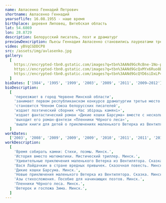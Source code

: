 ```yaml
---
name: Авласенко Геннадий Петрович
shortname: Авласенко Геннадий
yearsoflife: 16.08.1955 - наше время
birthplace: деревня Липовец, Витебская область
lat: 54.6869
lon: 28.8729
description: Белорусский писатель, поэт и драматург
previewDexcription: Пьесы Геннадия Авласенко становились лауреатами трех первых республиканских конкурсов белорусской драматургии, звучали по белорусскому радио, печатались в республиканских журналах и коллективных сборниках. Много пишет для детей. Творчески сотрудничает с детскими журналами «Радуга», «Березка», «Рюкзачок». Детские стихи, сказки и пьесы Геннадия Авласенко неоднократно звучали по белорусскому радио, печатались на страницах детских журналов «Алеся», «Родная природа», «Леший» и др.
video: yBVqCGDDCP8
src: /assets/img/avlasenko.jpg
gallery:
  [
    https://encrypted-tbn0.gstatic.com/images?q=tbn%3AANd9GcRcBne-1No-pDqXBzgpEZA9cbZylKwAd7qQ1I3wXwh5U3xS37zh,
    https://encrypted-tbn0.gstatic.com/images?q=tbn%3AANd9GcQxMYx6Ruo8BpJ9xYSgelkqlvjVebMcESvaIs3u6GaQl79hOCEM,
    https://encrypted-tbn0.gstatic.com/images?q=tbn%3AANd9GcQYD6siDxLP43CJaBSzcsXhjpVKmW_ln16-k3bJkqNiN9C4ktrr,
  ]
bioDates: ['1984', '1995', '1999', '2003', '2009', '2011', '2009—2012']
bioDescription:
  [
    'переезжает в город Червене Минской области',
    'занимает первом республиканском конкурсе драматургии третье место среди пьес для детских театров со своей самой первой пьесой «Новые приключения Колобка»',
    'становится Членом Союза белорусских писателей',
    'издает поэтический сборник «Час збіраць камяні»',
    'издает фантастический роман «Дикие кошки Барсума» вместе с несколькими рассказами',
    'выходит его роман-фэнтези «Пленники Чёрного леса»',
    'вышли книги для детей о приключениях маленького Ветерка из Вентилятора «Удивительные приключения маленького Ветерка из Вентилятора», «Новые приключения Ветерка из Вентилятора» и «Ветерок и госпожа Зима»',
  ]
workDates:
  ['2003', '2008', '2009', '2009', '2009', '2010', '2011', '2011', '2012']
workDescription:
  [
    'Время собирать камни: Стихи, поэмы. Минск.',
    'История вместо математики. Мистический триллер. Минск.',
    'Удивительные приключения маленького Ветерка из Вентилятора. Сказка. Минск.',
    'Вася Лайдачкин в стране вредных привычек. Сказочная повесть. Минск.',
    'Дикие кошки Барсума. Минск.',
    'Новые приключения маленького Ветерка из Вентилятора. Сказка. Минск.',
    'Азы стихосложения. Пособие для начинающих поэтов. Минск.',
    'Пленники Чёрного леса. Минск.',
    'Ветерок и госпожа Зима. Минск.',
  ]
---
```

